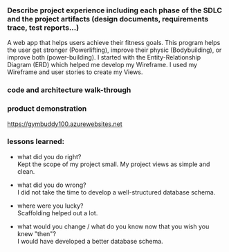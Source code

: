 ### Describe project experience including each phase of the SDLC and the project artifacts (design documents, requirements trace, test reports...)
A web app that helps users achieve their fitness goals. This program helps the user get stronger (Powerlifting), improve their physic (Bodybuilding), or improve both (power-building). I started with the Entity-Relationship Diagram (ERD) which helped me develop my Wireframe. I used my Wireframe and user stories to create my Views. 
### code and architecture walk-through

### product demonstration
https://gymbuddy100.azurewebsites.net
### lessons learned:
* what did you do right? </br>
Kept the scope of my project small. 
My project views as simple and clean.
* what did you do wrong? </br>
 I did not take the time to develop a well-structured database schema.

* where were you lucky? </br>
Scaffolding helped out a lot. 
* what would you change / what do you know now that you wish you knew "then"? </br>
I would have developed a better database schema. 
